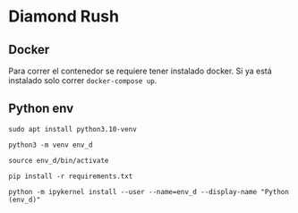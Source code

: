 # Diamond Rush

## Docker

Para correr el contenedor se requiere tener instalado docker. Si ya está instalado solo correr `docker-compose up`.

## Python env

`sudo apt install python3.10-venv`

`python3 -m venv env_d`

`source env_d/bin/activate`

`pip install -r requirements.txt`

`python -m ipykernel install --user --name=env_d --display-name "Python (env_d)"`

